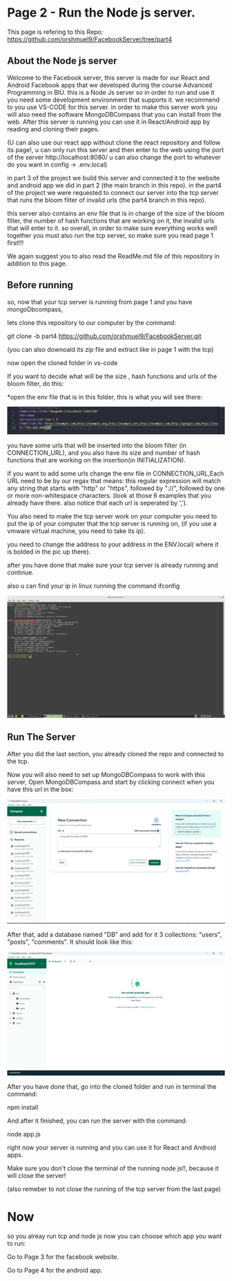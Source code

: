 # Page 2 - Run the Node js server.

This page is refering to this Repo: https://github.com/orshmuel9/FacebookServer/tree/part4 


## About the Node js server

Welcome to the Facebook server, this server is made for our React and Android Facebook apps that we developed during the course
Advanced Programming in BIU. this is a Node Js server so in order to run and use it you need some development environment that supports it. we recommend to you use VS-CODE for this server. in order to make this server work you will also need the software MongoDBCompass that you can install from the web. After this server is running you can use it in React/Android app by reading and cloning their pages.

(U can also use our react app without clone the react repository and follow its page!, u can only run this server and then enter to the web using the port of the server http://localhost:8080/ u can also change the port to whatever do you want in config -> .env.local)

in part 3 of the project we build this server and connected it to the website and android app we did in part 2 (the main branch in this repo).
in the part4 of the project we were requested to connect our server into the tcp server that runs the bloom filter of invalid urls (the part4 branch in this repo).

this server also contains an env file that is in charge of the size of the bloom filter, the number of hash functions that are working on it, the invalid urls that will enter to it.
so overall, in order to make sure everything works well together you must also run the tcp server, so make sure you read page 1 first!!! 

We again suggest you to also read the ReadMe.md file of this repository in addition to this page. 

## Before running 
so, now that your tcp server is running from page 1 and you have mongoDbcompass, 

lets clone this repository to our computer by the command: 

git clone -b part4 https://github.com/orshmuel9/FacebookServer.git  

(you can also downoald its zip file and extract like in page 1 with the tcp) 

now open the cloned folder in vs-code

If you want to decide what will be the size , hash functions and urls of the bloom filter, do this: 

*open the env file that is in this folder, this is what you will see there: 

![alt text](pics/page2/ENV.png) 

you have some urls that will be inserted into the bloom filter (in CONNECTION_URL), and you also have its size and number of hash functions that are working on the insertion(in INITIALIZATION). 

If you want to add some urls change the env file in CONNECTION_URL,Each URL need to be by our regax that means: this regular expression will match any string that starts with "http" or "https", followed by "://", followed by one or more non-whitespace characters. (look at those 6 examples that you already have there. also notice that each url is seperated by ',').  

You also need to make the tcp server work on your computer you need to put the ip of your computer that the tcp server is running on,
(if you use a vmware virtual machine, you need to take its ip).

you need to change the address to your address in the ENV.local( where it is bolded in the pic up there).

after you have done that make sure your tcp server is already running and continue. 

also u can find your ip in linux running the command ifconfig

![alt text](pics/page2/ipconfig.png)


## Run The Server

After you did the last section, you already cloned the repo and connected to the tcp. 

Now you will also need to set up MongoDBCompass to work with this server, 
Open MongoDBCompass and start by clicking connect when you have this url in the box: 

![alt text](pics/page2/1.png)

After that, add a database named "DB" and add for it 3 collections: "users", "posts", "comments". It should look like this: 

![alt text](pics/page2/2.png)

After you have done that, go into the cloned folder and run in terminal the command: 

npm install 

And after it finished, you can run the server with the command:

node app.js 

right now your server is running and you can use it for React and Android apps.

Make sure you don't close the terminal of the running node js!!, because it will close the server!

(also remeber to not close the running of the tcp server from the last page)

# Now 
so you alreay run tcp and node js now you can choose which app you want to run:

Go to Page 3 for the facebook website. 

Go to Page 4 for the android app.








